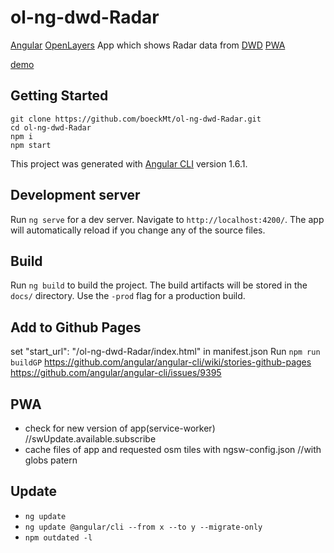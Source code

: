 # ol-ng-dwd-Radar

[Angular](https://angular.io/) [OpenLayers](http://openlayers.org/) App which shows Radar data from [DWD](https://www.dwd.de/DE/wetter/warnungen_aktuell/objekt_einbindung/einbindung_karten_geowebservice.html)
[PWA](https://blog.angular-university.io/angular-service-worker/)


[demo](https://boeckmt.github.io/ol-ng-dwd-Radar/)

## Getting Started
```
git clone https://github.com/boeckMt/ol-ng-dwd-Radar.git
cd ol-ng-dwd-Radar
npm i
npm start
```

This project was generated with [Angular CLI](https://github.com/angular/angular-cli) version 1.6.1.

## Development server

Run `ng serve` for a dev server. Navigate to `http://localhost:4200/`. The app will automatically reload if you change any of the source files.


## Build

Run `ng build` to build the project. The build artifacts will be stored in the `docs/` directory. Use the `-prod` flag for a production build.

## Add to Github Pages
set "start_url": "/ol-ng-dwd-Radar/index.html" in manifest.json
Run `npm run buildGP`
https://github.com/angular/angular-cli/wiki/stories-github-pages
https://github.com/angular/angular-cli/issues/9395


## PWA
- check for new version of app(service-worker) //swUpdate.available.subscribe
- cache files of app and requested osm tiles with ngsw-config.json //with globs patern


## Update
- `ng update`
- `ng update @angular/cli --from x --to y --migrate-only`
- `npm outdated -l`

